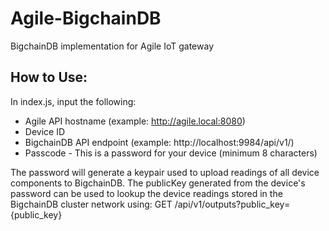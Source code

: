 # Agile-BigchainDB

BigchainDB implementation for Agile IoT gateway


## How to Use:

In index.js, input the following:

- Agile API hostname (example: http://agile.local:8080)
- Device ID
- BigchainDB API endpoint (example: http://localhost:9984/api/v1/)
- Passcode - This is a password for your device (minimum 8 characters)

The password will generate a keypair used to upload readings of all device components to BigchainDB. The publicKey generated from the device's password can be used to lookup the device readings stored in the BigchainDB cluster network using:
GET /api/v1/outputs?public_key={public_key}
